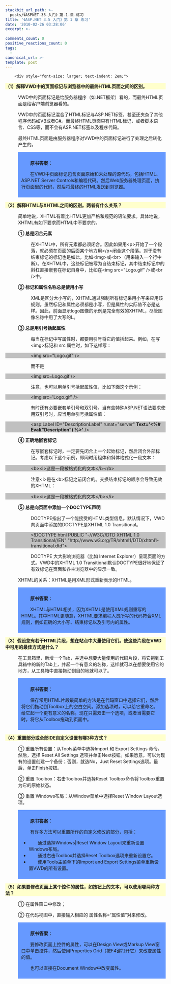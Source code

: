 ```yaml
---
stackbit_url_path: >-
  posts/《ASPNET-35-入门》第-1-章-练习
title: '《ASP.NET 3.5 入门》第 1 章 练习'
date: '2010-02-26 03:28:06'
excerpt: >-
  
comments_count: 0
positive_reactions_count: 0
tags: 
  - 
canonical_url: >-
template: post
---
```


        <div style="font-size: larger; text-indent: 2em;">
<p style="background-color: #FFFFCC; font-weight: bold;">（1）解释VWD中的页面标记与浏览器中的最终HTML页面之间的区别。</p>
<p style="padding-left: 40px">VWD中的页面标记是给服务器程序（如.NET框架）看的，而最终HTML页面是给客户端浏览器看的。</p>
<p style="padding-left: 40px">VWD中的页面标记混合了HTML标记与ASP.NET标签，甚至还夹杂了其他程序代码如VB或者C#。而最终HTML页面只有HTML标记，或者脚本语言、CSS等，而不会有ASP.NET标签以及程序代码。</p>
<p style="padding-left: 40px">最终HTML页面是由服务器程序对VWD中的页面标记进行了处理之后转化产生的。</p>
<div style="background-color: #6699FF; margin: 0 0 0 40px; padding: 10px; text-indent: 2em;">
<p><strong>原书答案：</strong></p>
<p>在VWD中页面标记包含页面原始和未处理的源代码，包括HTML、ASP.NET Server                      Controls和编程代码。然后Web服务器处理页面，执行页面里的代码，然后将最终的HTML发送到浏览器。</p>
</div>
<p style="background-color: #FFFFCC; font-weight: bold">（2）解释HTML与XHTML之间的区别。两者有什么关系？</p>
<p style="padding-left: 40px">简单地说，XHTML有着比HTML更加严格和规范的语法要求。具体地说，XHTML有如下要求而HTML中不要求的。</p>
<p style="padding-left: 40px; font-weight: bold;">① 总是闭合元素</p>
<p style="padding-left: 80px">在XHTML中，所有元素都必须闭合。因此如果用&lt;p&gt;开始了一个段落，就必须在页面的后面某个地方用&lt;/p&gt;闭合这个段落。对于没有结束标记的标记也是如此，比如&lt;img&gt;或&lt;br&gt;（用来输入一个行中断）。在XHTML中，这些标记被写为自结束标记，其中结束标记中的斜杠直接嵌套在标记自身中，比如在&lt;img                  src="Logo.gif" /&gt;或&lt;br /&gt;中。</p>
<p style="padding-left: 40px; font-weight: bold;">② 标记和属性名称总是使用小写</p>
<p style="padding-left: 80px">XML是区分大小写的，XHTML通过强制所有标记采用小写来应用该规则。虽然标记和属性必须都是小写，但是属性的实际值不必是这样。因此，前面显示logo图像的示例是完全有效的XHTML，尽管图像名称中用了大写的L。</p>
<p style="padding-left: 40px; font-weight: bold;">③ 总是用引号括起属性</p>
<p style="padding-left: 80px">每当在标记中写属性时，都要用引号将它的值括起来。例如，在写&lt;img&gt;标记和 src 属性时，如下这样写：</p>
<p style="padding-left: 80px; background-color: #C0C0C0;">&lt;img src="Logo.gif" /&gt;</p>
<p style="padding-left: 80px">而不是</p>
<p style="padding-left: 80px; background-color: #C0C0C0;">&lt;img src=Logo.gif /&gt;</p>
<p style="padding-left: 80px">注意，也可以用单引号括起属性值，比如下面这个示例：</p>
<p style="padding-left: 80px; background-color: #C0C0C0;">&lt;img src='Logo.gif' /&gt;</p>
<p style="padding-left: 80px">有时还有必要嵌套单引号和双引号。当有些特殊ASP.NET语法要求使用双引号时，应当用单引号括属性值：</p>
<p style="padding-left: 80px; background-color: #C0C0C0;">&lt;asp:Label                  ID="DescriptionLabel" runat="server" <b>Text='&lt;%# Eval("Description") %&gt;'</b> /&gt;</p>
<p style="padding-left: 40px; font-weight: bold;">④ 正确地嵌套标记</p>
<p style="padding-left: 80px">在写嵌套标记时，一定要先闭合上一个起始标记，然后闭合外部标记。考虑以下这个示例，即同时用粗体和斜体格式化一段文本：</p>
<p style="padding-left: 80px; background-color: #C0C0C0;">&lt;b&gt;&lt;i&gt;这是一段被格式化的文本&lt;/i&gt;&lt;/b&gt;</p>
<p style="padding-left: 80px">注意&lt;i&gt;是在&lt;b&gt;标记之前闭合的。交换结束标记的顺序会导致无效的XHTML：</p>
<p style="padding-left: 80px; background-color: #C0C0C0;">&lt;b&gt;&lt;i&gt;这是一段被格式化的文本&lt;/b&gt;&lt;/i&gt;</p>
<p style="padding-left: 40px; font-weight: bold;">⑤ 总是向页面中添加一个DOCTYPE声明</p>
<p style="padding-left: 80px">DOCTYPE指出了一个能接受的HTML类型信息。默认情况下，VWD向页面中添加的DOCTYPE是XHTML                  1.0 Transitional。</p>
<p style="padding-left: 80px; background-color: #C0C0C0;">&lt;!DOCTYPE html PUBLIC                  "-//W3C//DTD XHTML 1.0 Transitional//EN"                  "http://www.w3.org/TR/xhtml1/DTD/xhtml1-transitional.dtd"&gt;</p>
<p style="padding-left: 80px">DOCTYPE 大大影响浏览器（比如 Internet                  Explorer）呈现页面的方式。VWD中的XHTML 1.0 Transitional默认DOCTYPE很好地保证了有效标记在页面和各主浏览器中的显示一致。</p>
<p style="padding-left: 40px">XHTML的关系：XHTML是用XML形式重新表示的HTML。</p>
<div style="background-color: #6699FF; margin: 0 0 0 40px; padding: 10px; text-indent: 2em;">
<p><strong>原书答案：</strong></p>
<p>XHTML与HTML相关，因为XHTML是使用XML规则重写的HTML。其中HTML更随意，XHTML要求编程人员所写的代码符合XML规则，例如正确的大小写、结束标记以及引号内的属性。</p>
</div>
<p style="background-color: #FFFFCC; font-weight: bold">（3）假设您有若干HTML片段，想在站点中大量使用它们。使这些片段在VWD中可用的最佳方式是什么？</p>
<p style="padding-left: 40px">在工具箱里，新增一个Tab，并选中想要大量使用的代码片段，将它拖到工具箱中的新的Tab上，并起一个有意义的名称，这样就可以在想要使用它的地方，从工具箱中直接拖动到目的地就可以了。</p>
<div style="background-color: #6699FF; margin: 0 0 0 40px; padding: 10px; text-indent: 2em;">
<p><strong>原书答案：</strong></p>
<p>保存常用HTML片段最简单的方法是在代码窗口中选择它们，然后将它们拖动到Toolbox上的空白空间。添加选项时，可以给它重命名，给它起一个更有意义的名称。现在只需双击一个选项，或者当需要它时，将它从Toolbox拖动到页面中。</p>
</div>
<p style="font-weight: bold; background-color: #FFFFCC">（4）重置部分或全部IDE自定义设置有哪3种方式？</p>
<p style="padding-left: 40px">① 重置所有设置：从Tools菜单中选择Import 和 Export Settings 命令。然后，选择                  Reset All Settings 选项并单击Next按钮。如果愿意，可以为现有的设置创建一个备份；否则，就选No，Just Reset                  Settings选项。最后，单击Finish按钮。</p>
<p style="padding-left: 40px">② 重置 Toolbox：右击Toolbox并选择Reset                  Toolbox命令将Toolbox重置为它的原始状态。</p>
<p style="padding-left: 40px">③ 重置 Windows布局：从Window菜单中选择Reset Window Layout选项。</p>
<div style="background-color: #6699FF; margin: 0 0 0 40px; padding: 10px; text-indent: 2em;">
<p><strong>原书答案：</strong></p>
<p>有许多方法可以重置所作的自定义修改的部分，包括：</p>
<ul>
    <li>通过选择Windows|Reset Window Layout来重新设置Windows布局。</li>
    <li>通过右击Toolbox并选择Reset Toolbox选项来重新设置它。</li>
    <li>使用Tools主菜单下的Import and Export Settings菜单重新设置VWD的所有设置。</li>
</ul>
</div>
<p style="font-weight: bold; background-color: #FFFFCC">（5）如果要修改页面上某个控件的属性，如按钮上的文本，可以使用哪两种方法？</p>
<p style="padding-left: 40px">① 在属性窗口中修改；</p>
<p style="padding-left: 40px">② 在代码视图中，直接输入相应的 属性名称=“属性值”对来修改。</p>
<div style="background-color: #6699FF; margin: 0 0 0 40px; padding: 10px; text-indent: 2em;">
<p><strong>原书答案：</strong></p>
<p>要修改页面上控件的属性，可以在Design View或Markup View窗口中单击控件，然后使用Properties                      Grid（按F4键打开它）来改变属性的值。</p>
<p>也可以直接在Document Window中改变属性。</p>
</div>
</div>
      